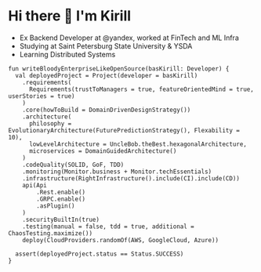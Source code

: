 # Hi there 👋 I'm Kirill
* Ex Backend Developer at @yandex, worked at FinTech and ML Infra
* Studying at Saint Petersburg State University & YSDA
* Learning Distributed Systems

```
fun writeBloodyEnterpriseLikeOpenSource(basKirill: Developer) {
  val deployedProject = Project(developer = basKirill)
    .requirements(
      Requirements(trustToManagers = true, featureOrientedMind = true, userStories = true)
    )
    .core(howToBuild = DomainDrivenDesignStrategy())
    .architecture(
      philosophy = EvolutionaryArchitecture(FuturePredictionStrategy(), Flexability = 10),
      lowLevelArchitecture = UncleBob.theBest.hexagonalArchitecture,
      microservices = DomainGuidedArchitecture()
    )
    .codeQuality(SOLID, GoF, TDD)
    .monitoring(Monitor.business + Monitor.techEssentials)
    .infrastructure(RightInfrastructure().include(CI).include(CD))
    api(Api
        .Rest.enable()
        .GRPC.enable()
        .asPlugin()
    )
    .securityBuiltIn(true)
    .testing(manual = false, tdd = true, additional = ChaosTesting.maximize())
    deploy(CloudProviders.randomOf(AWS, GoogleCloud, Azure))

  assert(deployedProject.status == Status.SUCCESS)
}
```
